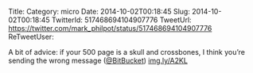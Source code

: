 Title: 
Category: micro
Date: 2014-10-02T00:18:45
Slug: 2014-10-02T00:18:45
TwitterId: 517468694104907776
TweetUrl: https://twitter.com/mark_philpot/status/517468694104907776
ReTweetUser: 

A bit of advice: if your 500 page is a skull and crossbones, I think you’re sending the wrong message ([@BitBucket](https://twitter.com/BitBucket)) [img.ly/A2KL](http://img.ly/A2KL)